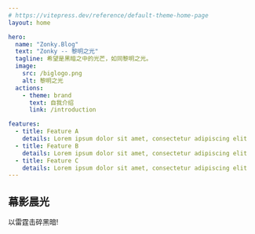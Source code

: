 ```yaml
---
# https://vitepress.dev/reference/default-theme-home-page
layout: home

hero:
  name: "Zonky.Blog"
  text: "Zonky -- 黎明之光"
  tagline: 希望是黑暗之中的光芒，如同黎明之光。
  image:
    src: /biglogo.png
    alt: 黎明之光
  actions:
    - theme: brand
      text: 自我介绍
      link: /introduction

features:
  - title: Feature A
    details: Lorem ipsum dolor sit amet, consectetur adipiscing elit
  - title: Feature B
    details: Lorem ipsum dolor sit amet, consectetur adipiscing elit
  - title: Feature C
    details: Lorem ipsum dolor sit amet, consectetur adipiscing elit
---
```


## 幕影晨光 <Badge type="warning" text="beta" />

以雷霆击碎黑暗!
